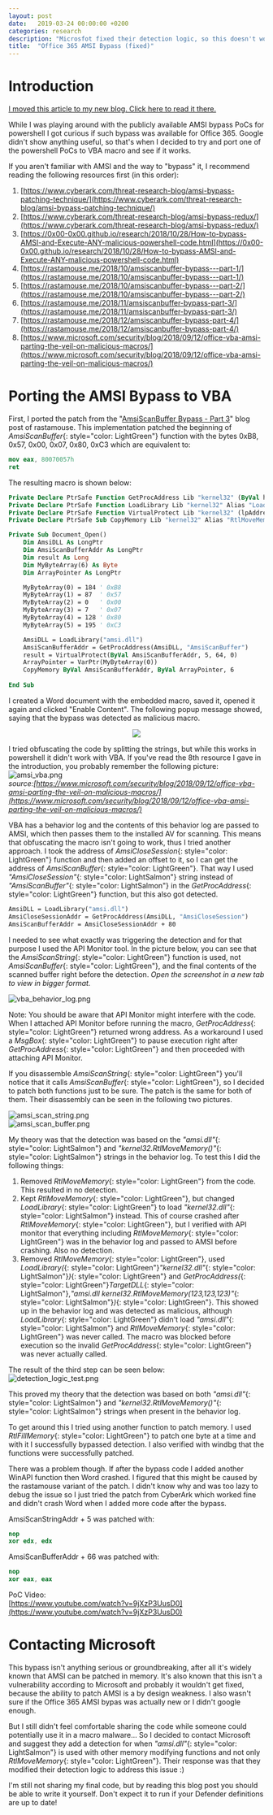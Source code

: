 ```yaml
---
layout: post
date:   2019-03-24 00:00:00 +0200
categories: research
description: "Microsfot fixed their detection logic, so this doesn't work anymore."
title:  "Office 365 AMSI Bypass (fixed)"
---
```

# Introduction
[I moved this article to my new blog. Click here to read it there.](https://idafchev.github.io/blog/office365_amsi_bypass/)  

While I was playing around with the publicly available AMSI bypass PoCs for powershell I got curious if such bypass was available for Office 365. Google didn't show anything useful, so that's when I decided to try and port one of the powershell PoCs to VBA macro and see if it works.

If you aren't familiar with AMSI and the way to "bypass" it, I recommend reading the following resources first (in this order):
1. [https://www.cyberark.com/threat-research-blog/amsi-bypass-patching-technique/](https://www.cyberark.com/threat-research-blog/amsi-bypass-patching-technique/)
2. [https://www.cyberark.com/threat-research-blog/amsi-bypass-redux/](https://www.cyberark.com/threat-research-blog/amsi-bypass-redux/)
3. [https://0x00-0x00.github.io/research/2018/10/28/How-to-bypass-AMSI-and-Execute-ANY-malicious-powershell-code.html](https://0x00-0x00.github.io/research/2018/10/28/How-to-bypass-AMSI-and-Execute-ANY-malicious-powershell-code.html)
4. [https://rastamouse.me/2018/10/amsiscanbuffer-bypass---part-1/](https://rastamouse.me/2018/10/amsiscanbuffer-bypass---part-1/)
5. [https://rastamouse.me/2018/10/amsiscanbuffer-bypass---part-2/](https://rastamouse.me/2018/10/amsiscanbuffer-bypass---part-2/)
6. [https://rastamouse.me/2018/11/amsiscanbuffer-bypass-part-3/](https://rastamouse.me/2018/11/amsiscanbuffer-bypass-part-3/)
7. [https://rastamouse.me/2018/12/amsiscanbuffer-bypass-part-4/](https://rastamouse.me/2018/12/amsiscanbuffer-bypass-part-4/)
8. [https://www.microsoft.com/security/blog/2018/09/12/office-vba-amsi-parting-the-veil-on-malicious-macros/](https://www.microsoft.com/security/blog/2018/09/12/office-vba-amsi-parting-the-veil-on-malicious-macros/)

# Porting the AMSI Bypass to VBA
First, I ported the patch from the "[AmsiScanBuffer Bypass - Part 3](https://rastamouse.me/2018/11/amsiscanbuffer-bypass-part-3/)" blog post of rastamouse. This implementation patched the beginning of *AmsiScanBuffer*{: style="color: LightGreen"} function with the bytes 0xB8, 0x57, 0x00, 0x07, 0x80, 0xC3 which are equivalent to:  
```nasm
mov eax, 80070057h
ret
```

The resulting macro is shown below:  
```vb
Private Declare PtrSafe Function GetProcAddress Lib "kernel32" (ByVal hModule As LongPtr, ByVal lpProcName As String) As LongPtr
Private Declare PtrSafe Function LoadLibrary Lib "kernel32" Alias "LoadLibraryA" (ByVal lpLibFileName As String) As LongPtr
Private Declare PtrSafe Function VirtualProtect Lib "kernel32" (lpAddress As Any, ByVal dwSize As LongPtr, ByVal flNewProtect As Long, lpflOldProtect As Long) As Long
Private Declare PtrSafe Sub CopyMemory Lib "kernel32" Alias "RtlMoveMemory" (Destination As Any, Source As Any, ByVal Length As LongPtr)

Private Sub Document_Open()
    Dim AmsiDLL As LongPtr
    Dim AmsiScanBufferAddr As LongPtr
    Dim result As Long
    Dim MyByteArray(6) As Byte
    Dim ArrayPointer As LongPtr

    MyByteArray(0) = 184 ' 0xB8
    MyByteArray(1) = 87  ' 0x57
    MyByteArray(2) = 0   ' 0x00
    MyByteArray(3) = 7   ' 0x07
    MyByteArray(4) = 128 ' 0x80
    MyByteArray(5) = 195 ' 0xC3

    AmsiDLL = LoadLibrary("amsi.dll")
    AmsiScanBufferAddr = GetProcAddress(AmsiDLL, "AmsiScanBuffer")
    result = VirtualProtect(ByVal AmsiScanBufferAddr, 5, 64, 0)
    ArrayPointer = VarPtr(MyByteArray(0))
    CopyMemory ByVal AmsiScanBufferAddr, ByVal ArrayPointer, 6
    
End Sub
```

I created a Word document with the embedded macro, saved it, opened it again and clicked "Enable Content". The following popup message showed, saying that the bypass was detected as malicious macro.  

<div style="text-align:center"><img src ="/images/office365_amsi_bypass/malicious_macro_popup.png" /></div>

I tried obfuscating the code by splitting the strings, but while this works in powershell it didn't work with VBA. If you've read the 8th resource I gave in the introduction, you probably remember the following picture:  
![amsi_vba.png](/images/office365_amsi_bypass/amsi_vba.png)  
*source:[https://www.microsoft.com/security/blog/2018/09/12/office-vba-amsi-parting-the-veil-on-malicious-macros/](https://www.microsoft.com/security/blog/2018/09/12/office-vba-amsi-parting-the-veil-on-malicious-macros/)*

VBA has a behavior log and the contents of this behavior log are passed to AMSI, which then passes them to the installed AV for scanning. This means that obfuscating the macro isn't going to work, thus I tried another approach. I took the address of *AmsiCloseSession*{: style="color: LightGreen"} function and then added an offset to it, so I can get the address of *AmsiScanBuffer*{: style="color: LightGreen"}. That way I used *"AmsiCloseSession"*{: style="color: LightSalmon"} string instead of *"AmsiScanBuffer"*{: style="color: LightSalmon"} in the *GetProcAddress*{: style="color: LightGreen"} function, but this also got detected.

```vb
AmsiDLL = LoadLibrary("amsi.dll")
AmsiCloseSessionAddr = GetProcAddress(AmsiDLL, "AmsiCloseSession")
AmsiScanBufferAddr = AmsiCloseSessionAddr + 80
```

I needed to see what exactly was triggering the detection and for that purpose I used the API Monitor tool. In the picture below, you can see that the *AmsiScanString*{: style="color: LightGreen"} function is used, not *AmsiScanBuffer*{: style="color: LightGreen"}, and the final contents of the scanned buffer right before the detection. *Open the screenshot in a new tab to view in bigger format.*

![vba_behavior_log.png](/images/office365_amsi_bypass/vba_behavior_log.png)

Note: You should be aware that API Monitor might interfere with the code. When I attached API Monitor before running the macro, *GetProcAddress*{: style="color: LightGreen"} returned wrong address. As a workaround I used a *MsgBox*{: style="color: LightGreen"} to pause execution right after *GetProcAddress*{: style="color: LightGreen"} and then proceeded with attaching API Monitor.

If you disassemble *AmsiScanString*{: style="color: LightGreen"} you'll notice that it calls *AmsiScanBuffer*{: style="color: LightGreen"}, so I decided to patch both functions just to be sure. The patch is the same for both of them. Their disassembly can be seen in the following two pictures.

![amsi_scan_string.png](/images/office365_amsi_bypass/amsi_scan_string.png)  
![amsi_scan_buffer.png](/images/office365_amsi_bypass/amsi_scan_buffer.png)

My theory was that the detection was based on the *"amsi.dll"*{: style="color: LightSalmon"} and *"kernel32.RtlMoveMemory()"*{: style="color: LightSalmon"} strings in the behavior log. To test this I did the following things:
1. Removed *RtlMoveMemory*{: style="color: LightGreen"} from the code. This resulted in no detection.
2. Kept *RtlMoveMemory*{: style="color: LightGreen"}, but changed *LoadLibrary*{: style="color: LightGreen"} to load *"kernel32.dll"*{: style="color: LightSalmon"} instead. This of course crashed after *RtlMoveMemory*{: style="color: LightGreen"}, but I verified with API monitor that everything including *RtlMoveMemory*{: style="color: LightGreen"} was in the behavior log and passed to AMSI before crashing. Also no detection.
3. Removed *RtlMoveMemory*{: style="color: LightGreen"}, used *LoadLibrary(*{: style="color: LightGreen"}*"kernel32.dll"*{: style="color: LightSalmon"}*)*{: style="color: LightGreen"} and *GetProcAddress(*{: style="color: LightGreen"}*TargetDLL*{: style="color: LightSalmon"},*"amsi.dll kernel32.RtlMoveMemory(123,123,123)"*{: style="color: LightSalmon"}*)*{: style="color: LightGreen"}. This showed up in the behavior log and was detected as malicious, although *LoadLibrary*{: style="color: LightGreen"} didn't load *"amsi.dll"*{: style="color: LightSalmon"} and *RtlMoveMemory*{: style="color: LightGreen"} was never called. The macro was blocked before execution so the invalid *GetProcAddress*{: style="color: LightGreen"} was never actually called.

The result of the third step can be seen below:  
![detection_logic_test.png](/images/office365_amsi_bypass/detection_logic_test.png)

This proved my theory that the detection was based on both *"amsi.dll"*{: style="color: LightSalmon"} and *"kernel32.RtlMoveMemory()"*{: style="color: LightSalmon"} strings when present in the behavior log. 

To get around this I tried using another function to patch memory. I used *RtlFillMemory*{: style="color: LightGreen"} to patch one byte at a time and with it I successfully bypassed detection. I also verified with windbg that the functions were successfully patched. 

There was a problem though. If after the bypass code I added another WinAPI function then Word crashed. I figured that this might be caused by the rastamouse variant of the patch. I didn't know why and was too lazy to debug the issue so I just tried the patch from CyberArk which worked fine and didn't crash Word when I added more code after the bypass.

AmsiScanStringAddr + 5 was patched with:  
```nasm
nop
xor edx, edx
```

AmsiScanBufferAddr + 66 was patched with:  
```nasm
nop
xor eax, eax
```

PoC Video:  
[https://www.youtube.com/watch?v=9jXzP3UusD0](https://www.youtube.com/watch?v=9jXzP3UusD0)

# Contacting Microsoft
This bypass isn't anything serious or groundbreaking, after all it's widely known that AMSI can be patched in memory. It's also known that this isn't a vulnerability according to Microsoft and probably it wouldn't get fixed, because the ability to patch AMSI is a by design weakness. I also wasn't sure if the Office 365 AMSI bypas was actually new or I didn't google enough.

But I still didn't feel comfortable sharing the code while someone could potentially use it in a macro malware... So I decided to contact Microsoft and suggest they add a detection for when *"amsi.dll"*{: style="color: LightSalmon"} is used with other memory modifying functions and not only *RtlMoveMemory*{: style="color: LightGreen"}. Their response was that they modified their detection logic to address this issue :)

I'm still not sharing my final code, but by reading this blog post you should be able to write it yourself. Don't expect it to run if your Defender definitions are up to date!
